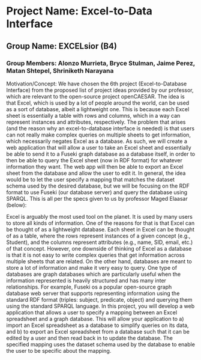 # Project Name: Excel-to-Data Interface

## Group Name: EXCELsior (B4)

### Group Members: Alonzo Murrieta, Bryce Stulman, Jaime Perez, Matan Shtepel, Shriniketh Narayana

Motivation/Concept:
	We have chosen the 6th project (Excel-to-Database Interface) from the proposed list of project ideas provided by our professor, which are relevant to the open-source project openCAESAR. The idea is that Excel, which is used by a lot of people around the world, can be used as a sort of database, albeit a lightweight one. This is because each Excel sheet is essentially a table with rows and columns, which in a way can represent instances and attributes, respectively. The problem that arises (and the reason why an excel-to-database interface is needed) is that users can not really make complex queries on multiple sheets to get information, which necessarily negates Excel as a database. 
	As such, we will create a web application that will allow a user to take an Excel sheet and essentially be able to send it to a Fuseki graph database as a database itself, in order to then be able to query the Excel sheet (now in RDF format) for whatever information they want. The web app will then be able to export an Excel sheet from the database and allow the user to edit it. In general, the idea would be to let the user specify a mapping that matches the dataset schema used by the desired database, but we will be focusing on the RDF format to use Fuseki (our database server) and query the database using SPARQL.
	This is all per the specs given to us by professor Maged Elaasar (below):
  
Excel is arguably the most used tool on the planet. It is used by many users to store all kinds of
information. One of the reasons for that is that Excel can be thought of as a lightweight
database. Each sheet in Excel can be thought of as a table, where the rows represent instances
of a given concept (e.g., Student), and the columns represent attributes (e.g., name, SID, email,
etc.) of that concept. However, one downside of thinking of Excel as a database is that it is not
easy to write complex queries that get information across multiple sheets that are related.
On the other hand, databases are meant to store a lot of information and make it very easy to
query. One type of databases are graph databases which are particularly useful when the
information represented is heavily structured and has many inter relationships. For example,
Fuseki os a popular open-source graph database web server that supports representing
information using the standard RDF format (triples: subject, predicate, object) and querying
them using the standard SPARQL language.
In this project, you will develop a web application that allows a user to specify a mapping
between an Excel spreadsheet and a graph database. This will allow your application to a)
import an Excel spreadsheet as a database to simplify queries on its data, and b) to export an
Excel spreadsheet from a database such that it can be edited by a user and then read back in to
update the database. The specified mapping uses the dataset schema used by the database to
enable the user to be specific about the mapping.
